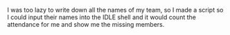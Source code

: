 I was too lazy to write down all the names of my team, so I made a script so I could input their names into the IDLE shell and it would count the attendance for me and show me the missing members.
